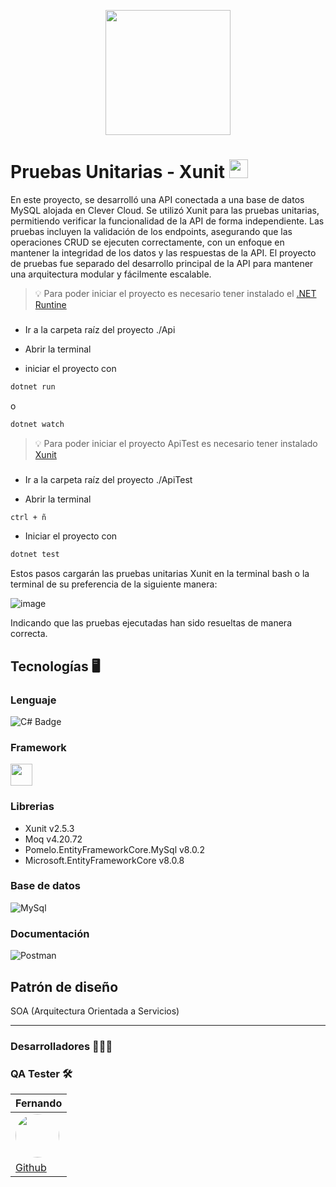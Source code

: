 <p align="center">
    <img src="https://i.postimg.cc/4Nz6tC2Y/Riwi-Logo.png" width=200px>
</p>

# Pruebas Unitarias - Xunit <img src="https://i.postimg.cc/5yWVBpYD/frontend.png" width=30px>

En este proyecto, se desarrolló una API conectada a una base de datos MySQL alojada en Clever Cloud. Se utilizó Xunit para las pruebas unitarias, permitiendo verificar la funcionalidad de la API de forma independiente. Las pruebas incluyen la validación de los endpoints, asegurando que las operaciones CRUD se ejecuten correctamente, con un enfoque en mantener la integridad de los datos y las respuestas de la API. El proyecto de pruebas fue separado del desarrollo principal de la API para mantener una arquitectura modular y fácilmente escalable.

> 💡 Para poder iniciar el proyecto es necesario tener instalado el [.NET Runtine](https://dotnet.microsoft.com/es-es/download)


###

- Ir a la carpeta raíz del proyecto ./Api

- Abrir la terminal

- iniciar el proyecto con

```bash
dotnet run
```

o

```bash
dotnet watch
```

> 💡 Para poder iniciar el proyecto ApiTest es necesario tener instalado [Xunit](https://www.nuget.org/packages/xunit)

###

- Ir a la carpeta raíz del proyecto ./ApiTest
  
- Abrir la terminal

```bash
ctrl + ñ
```
  
- Iniciar el proyecto con

```bash
dotnet test
```

Estos pasos cargarán las pruebas unitarias Xunit en la terminal bash o la terminal de su preferencia de la siguiente manera:

![image](https://github.com/user-attachments/assets/58b0251a-e6a0-4156-95bb-a35d21206dd3)

Indicando que las pruebas ejecutadas han sido resueltas de manera correcta.

  

## Tecnologías 🖥️

### Lenguaje

![C# Badge](https://img.shields.io/badge/C%23-512BD4?logo=csharp&logoColor=fff&style=for-the-badge)

### Framework

<img src="https://acortar.link/mAWTXg" width=35px>

### Librerias

- Xunit v2.5.3
- Moq v4.20.72
- Pomelo.EntityFrameworkCore.MySql v8.0.2
- Microsoft.EntityFrameworkCore v8.0.8


### Base de datos

![MySql](https://www.mysql.com/common/logos/logo-mysql-170x115.png)

### Documentación

![Postman](https://img.shields.io/badge/Postman-FF6C37?style=for-the-badge&logo=postman&logoColor=white)


## Patrón de diseño

SOA (Arquitectura Orientada a Servicios)


---

### **Desarrolladores** 👨🏻‍💻

### **QA Tester** 🛠️

| **Fernando** |
| --- | 
| <a href="https://github.com/Axus00"><img style="border-radius: 50%" src="https://github.com/Axus00" width=70px></a> |
| [Github](https://github.com/Axus00) |

